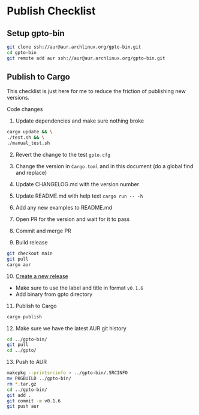 # Publish Checklist

## Setup gpto-bin

```bash
git clone ssh://aur@aur.archlinux.org/gpto-bin.git
cd gpto-bin
git remote add aur ssh://aur@aur.archlinux.org/gpto-bin.git
```

## Publish to Cargo

This checklist is just here for me to reduce the friction of publishing new versions.

Code changes

1. Update dependencies and make sure nothing broke

```bash
cargo update && \
./test.sh && \
./manual_test.sh
```

2. Revert the change to the test `gpto.cfg`
3. Change the version in `Cargo.toml` and in this document (do a global find and replace)
4. Update CHANGELOG.md with the version number
5. Update README.md with help text `cargo run -- -h`
6. Add any new examples to README.md
7. Open PR for the version and wait for it to pass
8. Commit and merge PR

9. Build release

```bash
git checkout main
git pull
cargo aur
```

10. [Create a new release](https://github.com/alanvardy/gpto/releases/new)

- Make sure to use the label and title in format `v0.1.6`
- Add binary from gpto directory

11. Publish to Cargo

```bash
cargo publish
```

12. Make sure we have the latest AUR git history

```bash
cd ../gpto-bin/
git pull
cd ../gpto/
```

13. Push to AUR

```bash
makepkg --printsrcinfo > ../gpto-bin/.SRCINFO
mv PKGBUILD ../gpto-bin/
rm *.tar.gz
cd ../gpto-bin/
git add .
git commit -m v0.1.6
git push aur
```
